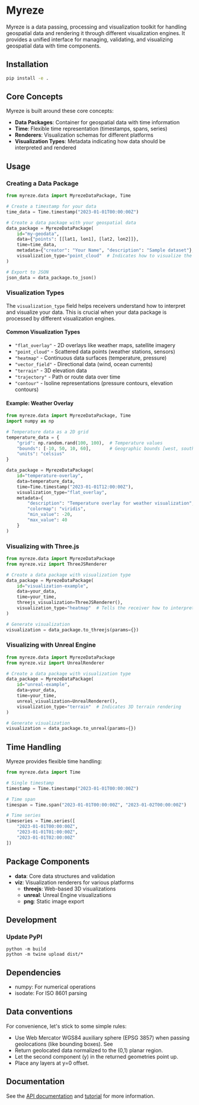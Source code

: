 # Myreze

Myreze is a data passing, processing and visualization toolkit for handling geospatial data and rendering it through different visualization engines. It provides a unified interface for managing, validating, and visualizing geospatial data with time components.

## Installation

```bash
pip install -e .
```

## Core Concepts

Myreze is built around these core concepts:

- **Data Packages**: Container for geospatial data with time information
- **Time**: Flexible time representation (timestamps, spans, series)
- **Renderers**: Visualization schemas for different platforms
- **Visualization Types**: Metadata indicating how data should be interpreted and rendered

## Usage

### Creating a Data Package

```python
from myreze.data import MyrezeDataPackage, Time

# Create a timestamp for your data
time_data = Time.timestamp("2023-01-01T00:00:00Z")

# Create a data package with your geospatial data
data_package = MyrezeDataPackage(
    id="my-geodata",
    data={"points": [[lat1, lon1], [lat2, lon2]]},
    time=time_data,
    metadata={"creator": "Your Name", "description": "Sample dataset"},
    visualization_type="point_cloud"  # Indicates how to visualize the data
)

# Export to JSON
json_data = data_package.to_json()
```

### Visualization Types

The `visualization_type` field helps receivers understand how to interpret and visualize your data. This is crucial when your data package is processed by different visualization engines.

#### Common Visualization Types

- `"flat_overlay"` - 2D overlays like weather maps, satellite imagery
- `"point_cloud"` - Scattered data points (weather stations, sensors)
- `"heatmap"` - Continuous data surfaces (temperature, pressure)
- `"vector_field"` - Directional data (wind, ocean currents)
- `"terrain"` - 3D elevation data
- `"trajectory"` - Path or route data over time
- `"contour"` - Isoline representations (pressure contours, elevation contours)

#### Example: Weather Overlay

```python
from myreze.data import MyrezeDataPackage, Time
import numpy as np

# Temperature data as a 2D grid
temperature_data = {
    "grid": np.random.rand(100, 100),  # Temperature values
    "bounds": [-10, 50, 10, 60],       # Geographic bounds [west, south, east, north]
    "units": "celsius"
}

data_package = MyrezeDataPackage(
    id="temperature-overlay",
    data=temperature_data,
    time=Time.timestamp("2023-01-01T12:00:00Z"),
    visualization_type="flat_overlay",
    metadata={
        "description": "Temperature overlay for weather visualization",
        "colormap": "viridis",
        "min_value": -20,
        "max_value": 40
    }
)
```

### Visualizing with Three.js

```python
from myreze.data import MyrezeDataPackage
from myreze.viz import ThreeJSRenderer

# Create a data package with visualization type
data_package = MyrezeDataPackage(
    id="visualization-example",
    data=your_data,
    time=your_time,
    threejs_visualization=ThreeJSRenderer(),
    visualization_type="heatmap"  # Tells the receiver how to interpret the data
)

# Generate visualization
visualization = data_package.to_threejs(params={})
```

### Visualizing with Unreal Engine

```python
from myreze.data import MyrezeDataPackage
from myreze.viz import UnrealRenderer

# Create a data package with visualization type
data_package = MyrezeDataPackage(
    id="unreal-example",
    data=your_data,
    time=your_time,
    unreal_visualization=UnrealRenderer(),
    visualization_type="terrain"  # Indicates 3D terrain rendering
)

# Generate visualization
visualization = data_package.to_unreal(params={})
```

## Time Handling

Myreze provides flexible time handling:

```python
from myreze.data import Time

# Single timestamp
timestamp = Time.timestamp("2023-01-01T00:00:00Z")

# Time span
timespan = Time.span("2023-01-01T00:00:00Z", "2023-01-02T00:00:00Z")

# Time series
timeseries = Time.series([
    "2023-01-01T00:00:00Z",
    "2023-01-01T01:00:00Z",
    "2023-01-01T02:00:00Z"
])
```

## Package Components

- **data**: Core data structures and validation
- **viz**: Visualization renderers for various platforms
  - **threejs**: Web-based 3D visualizations
  - **unreal**: Unreal Engine visualizations
  - **png**: Static image export

## Development

### Update PyPI 

```shell
python -m build
python -m twine upload dist/*
```

## Dependencies

- numpy: For numerical operations
- isodate: For ISO 8601 parsing

## Data conventions

For convenience, let's stick to some simple rules:

- Use Web Mercator WGS84 auxiliary sphere (EPSG 3857) when passing geolocations (like bounding boxes). See 
-  Return geolocated data normalized to the (0,1) planar region.
-  Let the second component (y) in the returned geometries point up.
-  Place any layers at y=0 offset.

## Documentation

See the [API documentation](docs/api.md) and [tutorial](docs/tutorial.md) for more information.
